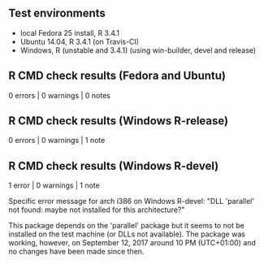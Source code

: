 ## Test environments
* local Fedora 25 install, R 3.4.1
* Ubuntu 14.04, R 3.4.1 (on Travis-CI)
* Windows, R (unstable and 3.4.1) (using win-builder, devel and release)

## R CMD check results (Fedora and Ubuntu)
0 errors | 0 warnings | 0 notes

## R CMD check results (Windows R-release)
0 errors | 0 warnings | 1 note

## R CMD check results (Windows R-devel)
1 error | 0 warnings | 1 note

Specific error message for arch i386 on Windows R-devel:
"DLL 'parallel' not found: maybe not installed for this architecture?"

This package depends on the 'parallel' package but it seems to not be installed on the test machine (or DLLs not available). The package was working, however, on September 12, 2017 around 10 PM (UTC+01:00) and no changes have been made since then. 
